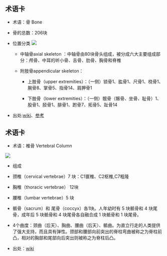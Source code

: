 
术语卡
- 


- 术语：骨 Bone


- 骨的总数：206块
 
 - 位置分类
 ![](http://www.teachpe.com/images/anatomy-physiology/axiel-skeleton400.jpg)
     - 中轴骨axial skeleton ：中轴骨由80块骨头组成，被分成六大主要组成部分：颅骨、中耳的听小骨、舌骨、肋骨、胸骨和脊椎
     
     - 附肢骨appendicular skeleton：
         - 上肢骨（upper extremities）：（一侧）锁骨1、肱骨1、尺骨1、桡骨1、腕骨8、掌骨5、指骨14、肩胛骨1
         
         - 下肢骨（lower extremities）：（一侧）髋骨（髂骨、坐骨、耻骨）1、股骨1、胫骨1、腓骨1、跗骨7、拓骨5、趾骨14
 

 
- 出处:[wiki](https://zh.wikipedia.org/wiki/%E9%AA%A8%E9%AA%BC)、[参考](http://www.tswongsir-runners.guide/articles/skeletal_system.htm)
     

术语卡
- 


- 术语：椎骨 Vertebral Column



![](http://www.tswongsir-runners.guide/articles/images/vertebral_column.jpg)

- 组成

 - 颈椎（cervical vertebrae）7 块：C1寰椎、C2枢椎,C7粗隆
 
 - 胸椎（thoracic vertebrae） 12块
 
 - 腰椎（lumbar vertebrae）5 块
 
 - 骶骨（sacrum）和 尾骨（coccyx）各1块。人年幼时有 5 块骶骨和 4 块尾骨，成年后 5 块骶骨和 4 块尾骨各自融合成 1 块骶骨和 1 块尾骨。

- 4个曲度：颈曲（后天）、胸曲、腰曲（后天）、骶曲。为直立行走的人类提供了强大支持，而且具有弹性。颈部和腰部向前突出的脊柱弯曲被称之为脊柱前凸，相对的胸部和尾部向后突出则被称之为脊柱后凸。



- 出处：[wiki](https://zh.wikipedia.org/wiki/%E8%84%8A%E6%A4%8E)


